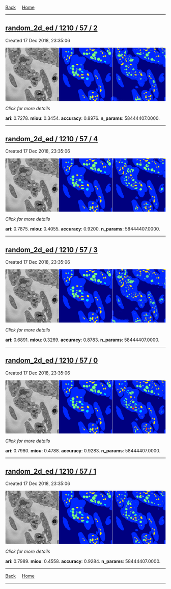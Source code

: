 
[Back](..)&nbsp;&nbsp;&nbsp;&nbsp;&nbsp;[Home](https://leapmanlab.github.io/snapshots)

---

<div class="summary"><a href="2"><h2>random_2d_ed / 1210 / 57 / 2</h2></a><p>Created 17 Dec 2018, 23:35:06
</p><a href="2"><img src="2/media/summary.png" align="center"></a><p>
<i>Click for more details</i>
</p></div>

**ari**: 0.7278. **miou**: 0.3454. **accuracy**: 0.8976. **n_params**: 58444407.0000. 

---

<div class="summary"><a href="4"><h2>random_2d_ed / 1210 / 57 / 4</h2></a><p>Created 17 Dec 2018, 23:35:06
</p><a href="4"><img src="4/media/summary.png" align="center"></a><p>
<i>Click for more details</i>
</p></div>

**ari**: 0.7875. **miou**: 0.4055. **accuracy**: 0.9200. **n_params**: 58444407.0000. 

---

<div class="summary"><a href="3"><h2>random_2d_ed / 1210 / 57 / 3</h2></a><p>Created 17 Dec 2018, 23:35:06
</p><a href="3"><img src="3/media/summary.png" align="center"></a><p>
<i>Click for more details</i>
</p></div>

**ari**: 0.6891. **miou**: 0.3269. **accuracy**: 0.8783. **n_params**: 58444407.0000. 

---

<div class="summary"><a href="0"><h2>random_2d_ed / 1210 / 57 / 0</h2></a><p>Created 17 Dec 2018, 23:35:06
</p><a href="0"><img src="0/media/summary.png" align="center"></a><p>
<i>Click for more details</i>
</p></div>

**ari**: 0.7980. **miou**: 0.4788. **accuracy**: 0.9283. **n_params**: 58444407.0000. 

---

<div class="summary"><a href="1"><h2>random_2d_ed / 1210 / 57 / 1</h2></a><p>Created 17 Dec 2018, 23:35:06
</p><a href="1"><img src="1/media/summary.png" align="center"></a><p>
<i>Click for more details</i>
</p></div>

**ari**: 0.7989. **miou**: 0.4558. **accuracy**: 0.9284. **n_params**: 58444407.0000. 

---

[Back](..)&nbsp;&nbsp;&nbsp;&nbsp;&nbsp;[Home](https://leapmanlab.github.io/snapshots)

---